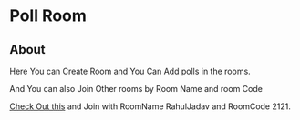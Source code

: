 # Poll Room


## About

Here You can Create Room and You Can Add polls in the rooms.

And You can also Join Other rooms by Room Name and room Code

 [Check Out this](https://pollroom.herokuapp.com/)
and Join with RoomName RahulJadav and RoomCode 2121.
